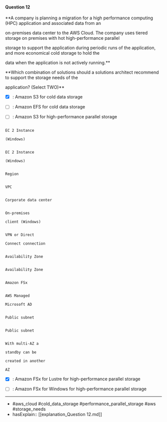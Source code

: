 #### Question  12

**A company is planning a migration for a high performance computing (HPC) application and associated data from an

on-premises data center to the AWS Cloud. The company uses tiered storage on premises with hot high-performance parallel

storage to support the application during periodic runs of the application, and more economical cold storage to hold the

data when the application is not actively running.**

**Which combination of solutions should a solutions architect recommend to support the storage needs of the

application? (Select TWO)**

- [x] :  Amazon S3 for cold data storage

- [ ] :  Amazon EFS for cold data storage

- [ ] :  Amazon S3 for high-performance parallel storage

```

EC 2 Instance

(Windows)

```

```

EC 2 Instance

(Windows)

```

```

Region

```

```

VPC

```

```

Corporate data center

```

```

On-premises

client (Windows)

```

```

VPN or Direct

Connect connection

```

```

Availability Zone

```

```

Availability Zone

```

```

Amazon FSx

```

```

AWS Managed

Microsoft AD

```

```

Public subnet

```

```

Public subnet

```

```

With multi-AZ a

standby can be

created in another

AZ

```

- [x] :  Amazon FSx for Lustre for high-performance parallel storage

- [ ] :  Amazon FSx for Windows for high-performance parallel storage

----

- #aws_cloud #cold_data_storage #performance_parallel_storage #aws #storage_needs
- hasExplain:: [[explanation_Question  12.md]]

